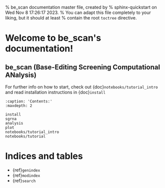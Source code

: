 % be_scan documentation master file, created by
% sphinx-quickstart on Wed Nov  8 17:26:17 2023.
% You can adapt this file completely to your liking, but it should at least
% contain the root `toctree` directive.

# Welcome to be_scan's documentation!

## be_scan (Base-Editing Screening Computational ANalysis)

For further info on how to start, check out {doc}`notebooks/tutorial_intro` and read installation instructions in {doc}`install`

```{toctree}
:caption: 'Contents:'
:maxdepth: 2

install
sgrna
analysis
plot
notebooks/tutorial_intro
notebooks/tutorial
```

# Indices and tables

- {ref}`genindex`
- {ref}`modindex`
- {ref}`search`
